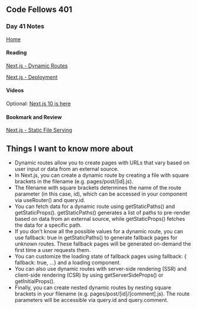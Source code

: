 ## Code Fellows 401

### Day 41 Notes

[Home](../README.md)

#### Reading

[Next.js - Dynamic Routes](https://nextjs.org/learn/basics/dynamic-routes)

[Next.js - Deployment](https://nextjs.org/learn/basics/deploying-nextjs-app)

#### Videos

Optional: [Next.js 10 is here](https://www.youtube.com/watch?v=JWCS5IdECVI)

#### Bookmark and Review

[Next.js - Static File Serving](https://nextjs.org/docs/basic-features/static-file-serving)

## Things I want to know more about

* Dynamic routes allow you to create pages with URLs that vary based on user input or data from an external source.
* In Next.js, you can create a dynamic route by creating a file with square brackets in the filename (e.g. pages/post/[id].js).
* The filename with square brackets determines the name of the route parameter (in this case, id), which can be accessed in your component via useRouter() and query.id.
* You can fetch data for a dynamic route using getStaticPaths() and getStaticProps(). getStaticPaths() generates a list of paths to pre-render based on data from an external source, while getStaticProps() fetches the data for a specific path.
* If you don't know all the possible values for a dynamic route, you can use fallback: true in getStaticPaths() to generate fallback pages for unknown routes. These fallback pages will be generated on-demand the first time a user requests them.
* You can customize the loading state of fallback pages using fallback: { fallback: true, ...} and a loading component.
* You can also use dynamic routes with server-side rendering (SSR) and client-side rendering (CSR) by using getServerSideProps() or getInitialProps().
* Finally, you can create nested dynamic routes by nesting square brackets in your filename (e.g. pages/post/[id]/[comment].js). The route parameters will be accessible via query.id and query.comment.
